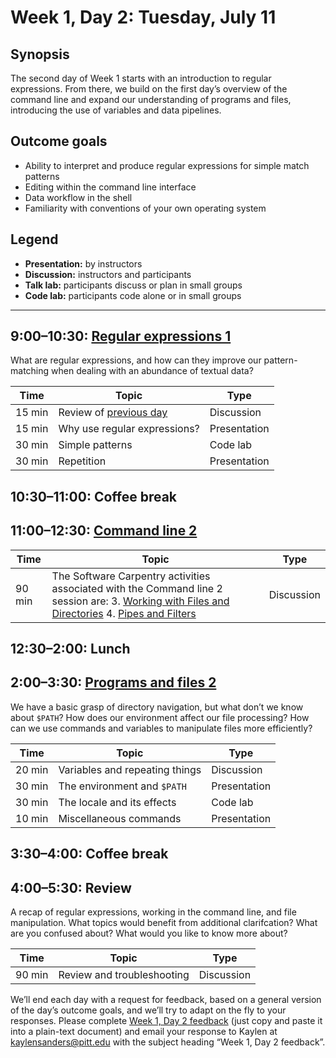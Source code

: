 # Week 1, Day 2: Tuesday, July 11
## Synopsis

The second day of Week 1 starts with an introduction to regular expressions. From
                there, we build on the first day’s overview of the command line and expand our
                understanding of programs and files, introducing the use of variables and data
                pipelines.

## Outcome goals
* Ability to interpret and produce regular expressions for simple match patterns
* Editing within the command line interface
* Data workflow in the shell
* Familiarity with conventions of your own operating system
## Legend

* **Presentation:** by instructors
* **Discussion:** instructors and participants
* **Talk lab:** participants discuss or plan in small groups
* **Code lab:** participants code alone or in small groups

* * *
## 9:00–10:30: [Regular expressions 1](regex_1.md)

What are regular expressions, and how can they improve our pattern-matching when dealing with an abundance of textual data?

Time | Topic | Type
---- | ---- | ---- 
15 min | Review of [previous day](week_1_day_1_plan.md) | Discussion
15 min | Why use regular expressions? | Presentation
30 min | Simple patterns | Code lab
30 min | Repetition | Presentation

## 10:30–11:00: Coffee break

## 11:00–12:30: [Command line 2](command_2.md)

Time | Topic | Type
---- | ---- | ---- 
90 min | The Software Carpentry activities associated with the Command line 2 session are: 3. [Working with Files and Directories](http://swcarpentry.github.io/shell-novice/03-create/) 4. [Pipes and Filters](http://swcarpentry.github.io/shell-novice/04-pipefilter/) | Discussion

## 12:30–2:00: Lunch

## 2:00–3:30: [Programs and files 2](programs_2.md)

We have a basic grasp of directory navigation, but what don’t we know about `$PATH`? How does our environment affect our file processing? How can we use commands and variables to manipulate files more efficiently?

Time | Topic | Type
---- | ---- | ---- 
20 min | Variables and repeating things | Discussion
30 min | The environment and `$PATH` | Presentation
30 min | The locale and its effects | Code lab
10 min | Miscellaneous commands | Presentation

## 3:30–4:00: Coffee break

## 4:00–5:30: Review

A recap of regular expressions, working in the command line, and file manipulation. What topics would benefit from additional clarifcation? What are you confused about? What would you like to know more about?

Time | Topic | Type
---- | ---- | ---- 
90 min | Review and troubleshooting | Discussion

We’ll end each day with a request for feedback, based on a general version of the day’s outcome goals, and we’ll try to adapt on the fly to your responses. Please complete [Week 1, Day 2 feedback](week_1_day_2_feedback.md) (just copy and paste it into a plain-text document) and email your response to Kaylen at [kaylensanders@pitt.edu](mailto:kaylensanders@pitt.edu) with the subject heading “Week 1, Day 2 feedback”.